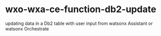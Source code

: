 # wxo-wxa-ce-function-db2-update
updating data in a Db2 table with user input from watsonx Assistant or watsonx Orchestrate
